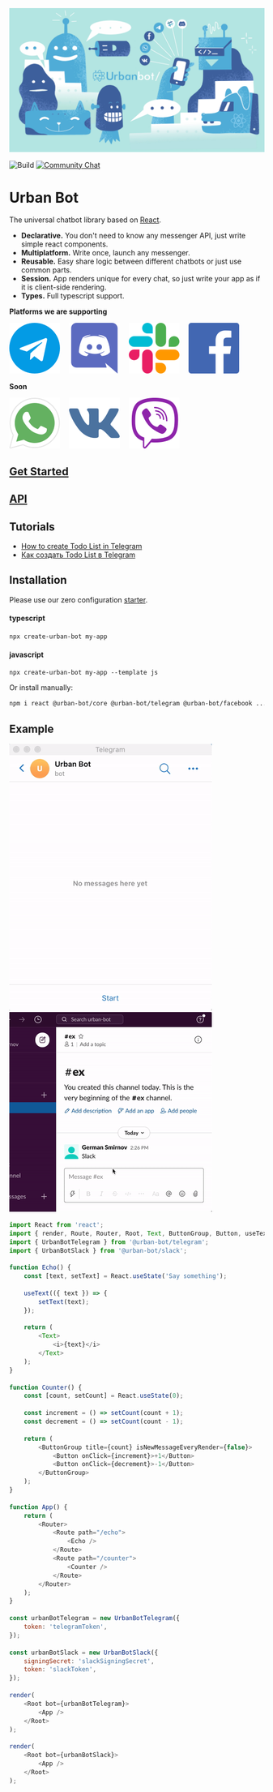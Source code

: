![](files/banner.jpg)

![Build](https://github.com/urban-bot/urban-bot/workflows/Node.js%20CI/badge.svg)
[![Community Chat](https://img.shields.io/badge/Community-Chat-blueChat?style=flat-square&logo=telegram)](https://t.me/urbanbotjs)

# Urban Bot

The universal chatbot library based on [React](https://github.com/facebook/react).

* **Declarative.** You don't need to know any messenger API, just write simple react components.
* **Multiplatform.** Write once, launch any messenger.
* **Reusable.** Easy share logic between different chatbots or just use common parts.
* **Session.** App renders unique for every chat, so just write your app as if it is client-side rendering.
* **Types.** Full typescript support.

**Platforms we are supporting**

[![](files/telegram-logo.svg)](https://telegram.org/)
 [![](files/discord-logo.svg)](https://www.discord.com/)
 [![](files/slack-logo.svg)](https://slack.com/)
 [![](files/facebook-logo.svg)](https://www.messenger.com/)
 
 
**Soon**

[![](files/whatsapp-logo.svg)](https://www.whatsapp.com/)
 [![](files/vk-logo.svg)](https://www.vk.com/)
 [![](files/viber-logo.svg)](https://www.viber.com/)

## [Get Started](https://urban-bot.now.sh/docs/intro.html)
## [API](https://urban-bot.now.sh/docs/components.html)
## Tutorials
* [How to create Todo List in Telegram](https://medium.com/@heresliker/how-to-create-todo-list-telegram-bot-with-react-js-f9f77d22cc49)
* [Как создать Todo List в Telegram](https://medium.com/@heresliker/%D0%BA%D0%B0%D0%BA-%D1%81%D0%B4%D0%B5%D0%BB%D0%B0%D1%82%D1%8C-todo-list-%D1%87%D0%B0%D1%82-%D0%B1%D0%BE%D1%82%D0%B0-%D0%B2-telegram-%D1%81-%D0%BF%D0%BE%D0%BC%D0%BE%D1%89%D1%8C%D1%8E-react-js-d8a3c238ca91)

## Installation
Please use our zero configuration [starter](https://github.com/urban-bot/urban-bot-starter-typescript).
#### typescript
```
npx create-urban-bot my-app
```
#### javascript
```
npx create-urban-bot my-app --template js
```

Or install manually:
```bash
npm i react @urban-bot/core @urban-bot/telegram @urban-bot/facebook ...
```

## Example
![](files/telegram-gif.gif)
![](files/slack-gif.gif)
```javascript
import React from 'react';
import { render, Route, Router, Root, Text, ButtonGroup, Button, useText } from '@urban-bot/core';
import { UrbanBotTelegram } from '@urban-bot/telegram';
import { UrbanBotSlack } from '@urban-bot/slack';

function Echo() {
    const [text, setText] = React.useState('Say something');

    useText(({ text }) => {
        setText(text);
    });

    return (
        <Text>
            <i>{text}</i>
        </Text>
    );
}

function Counter() {
    const [count, setCount] = React.useState(0);

    const increment = () => setCount(count + 1);
    const decrement = () => setCount(count - 1);

    return (
        <ButtonGroup title={count} isNewMessageEveryRender={false}>
            <Button onClick={increment}>+1</Button>
            <Button onClick={decrement}>-1</Button>
        </ButtonGroup>
    );
}

function App() {
    return (
        <Router>
            <Route path="/echo">
                <Echo />
            </Route>
            <Route path="/counter">
                <Counter />
            </Route>
        </Router>
    );
}

const urbanBotTelegram = new UrbanBotTelegram({
    token: 'telegramToken',
});

const urbanBotSlack = new UrbanBotSlack({
    signingSecret: 'slackSigningSecret',
    token: 'slackToken',
});

render(
    <Root bot={urbanBotTelegram}>
        <App />
    </Root>
);

render(
    <Root bot={urbanBotSlack}>
        <App />
    </Root>
);
```
